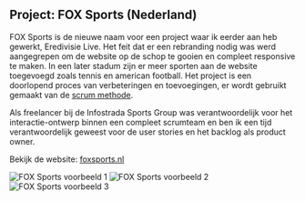## Project: FOX Sports (Nederland)

FOX Sports is de nieuwe naam voor een project waar ik eerder aan heb gewerkt, Eredivisie Live. Het feit dat er een rebranding nodig was werd aangegrepen om de website op de schop te gooien en compleet responsive te maken. In een later stadum zijn er meer sporten aan de website toegevoegd zoals tennis en american football. Het project is een doorlopend proces van verbeteringen en toevoegingen, er wordt gebruikt gemaakt van de [scrum methode](http://nl.wikipedia.org/wiki/Scrum_(softwareontwikkelmethode)).

Als freelancer bij de Infostrada Sports Group was verantwoordelijk voor het interactie-ontwerp binnen een compleet scrumteam en ben ik een tijd verantwoordelijk geweest voor de user stories en het backlog als product owner.

Bekijk de website: [foxsports.nl](http://foxsports.nl)

![FOX Sports voorbeeld 1](/images/portfolio/fox-item1.jpg)
![FOX Sports voorbeeld 2](/images/portfolio/fox-item2.jpg)
![FOX Sports voorbeeld 3](/images/portfolio/fox-item3.jpg)
